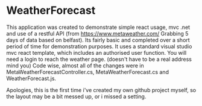 # WeatherForecast


This application was created to demonstrate simple react usage, mvc .net and use of a restful API (from https://www.metaweather.com/ Grabbing 5 days of data based on belfast). Its fairly basic and completed over a short period of time for demonstration purposes. 
 It uses a standard visual studio mvc react template, which includes an authorised user function. You will need a login to reach the weather page. (doesn't have to be a real address mind you)
Code wise, almost all of the changes were in MetaWeatherForecastController.cs, MetaWeatherForecast.cs and WeatherForecast.js. 

Apologies, this is the first time i've created my own github project myself, so the layout may be a bit messed up, or i missed a setting.
